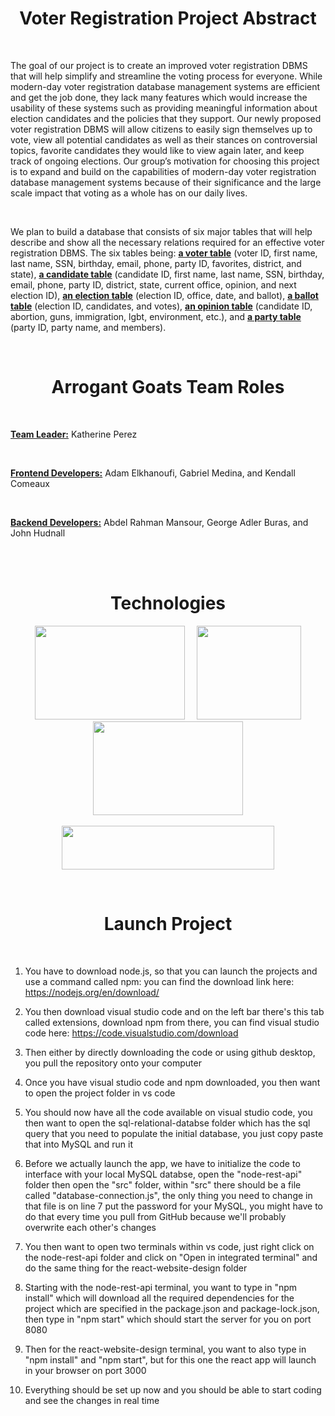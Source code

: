 <h1 align="center">Voter Registration Project Abstract</h1>

<br />

The goal of our project is to create an improved voter registration DBMS that will help simplify and streamline the voting process for everyone. While modern-day voter registration database management systems are efficient and get the job done, they lack many features which would increase the usability of these systems such as providing meaningful information about election candidates and the policies that they support. Our newly proposed voter registration DBMS will allow citizens to easily sign themselves up to vote, view all potential candidates as well as their stances on controversial topics, favorite candidates they would like to view again later, and keep track of ongoing elections. Our group’s motivation for choosing this project is to expand and build on the capabilities of modern-day voter registration database management systems because of their significance and the large scale impact that voting as a whole has on our daily lives.

<br />

We plan to build a database that consists of six major tables that will help describe and show all the necessary relations required for an effective voter registration DBMS. The six tables being: <ins>**a voter table**</ins> (voter ID, first name, last name, SSN, birthday, email, phone, party ID, favorites, district, and state), <ins>**a candidate table**</ins> (candidate ID, first name, last name, SSN, birthday, email, phone, party ID, district, state, current office, opinion, and next election ID), <ins>**an election table**</ins> (election ID, office, date, and ballot), <ins>**a ballot table**</ins> (election ID, candidates, and votes), <ins>**an opinion table**</ins> (candidate ID, abortion, guns, immigration, lgbt, environment, etc.), and <ins>**a party table**</ins> (party ID, party name, and members).
  
<br />

<h1 align="center">Arrogant Goats Team Roles</h1>

<br />

<ins>**Team Leader:**</ins> Katherine Perez

<br />

<ins>**Frontend Developers:**</ins> Adam Elkhanoufi, Gabriel Medina, and Kendall Comeaux

<br />

<ins>**Backend Developers:**</ins> Abdel Rahman Mansour, George Adler Buras, and John Hudnall

<br /><br />

<h1 align="center">Technologies</h1>

<p align="center">
  <img src="https://user-images.githubusercontent.com/65471490/219513432-924c9cf4-a67f-40bc-9b51-04a1fe1713dc.png" width="240" height="150">
  &nbsp;
  &nbsp;
  <img src="https://user-images.githubusercontent.com/65471490/219519776-879c778e-186a-4f60-9786-ee8e40ea0040.png" width="167" height="150">
  <img src="https://user-images.githubusercontent.com/65471490/219512690-7bceb9de-c84b-47a2-b1fa-2ec8f78412c9.png" width="240" height="150">
  <br></br>
  <img src="https://user-images.githubusercontent.com/103407697/220855537-2f005080-964e-4c31-b451-b84f37c85a38.png" width="340" height="70">
</p>


<br />

<h1 align="center">Launch Project</h1>

<br />

1) You have to download node.js, so that you can launch the projects and use a command called npm: you can find the download link here: https://nodejs.org/en/download/

2) You then download visual studio code and on the left bar there's this tab called extensions, download npm from there, you can find visual studio code here: https://code.visualstudio.com/download

3) Then either by directly downloading the code or using github desktop, you pull the repository onto your computer

4) Once you have visual studio code and npm downloaded, you then want to open the project folder in vs code

5) You should now have all the code available on visual studio code, you then want to open the sql-relational-databse folder which has the sql query that you need to populate the initial database, you just copy paste that into MySQL and run it

6) Before we actually launch the app, we have to initialize the code to interface with your local MySQL databse, open the "node-rest-api" folder then open the "src" folder, within "src" there should be a file called "database-connection.js", the only thing you need to change in that file is on line 7 put the password for your MySQL, you might have to do that every time you pull from GitHub because we'll probably overwrite each other's changes

7) You then want to open two terminals within vs code, just right click on the node-rest-api folder and click on "Open in integrated terminal" and do the same thing for the react-website-design folder

8) Starting with the node-rest-api terminal, you want to type in "npm install" which will download all the required dependencies for the project which are specified in the package.json and package-lock.json, then type in "npm start" which should start the server for you on port 8080

9) Then for the react-website-design terminal, you want to also type in "npm install" and "npm start", but for this one the react app will launch in your browser on port 3000

10) Everything should be set up now and you should be able to start coding and see the changes in real time
